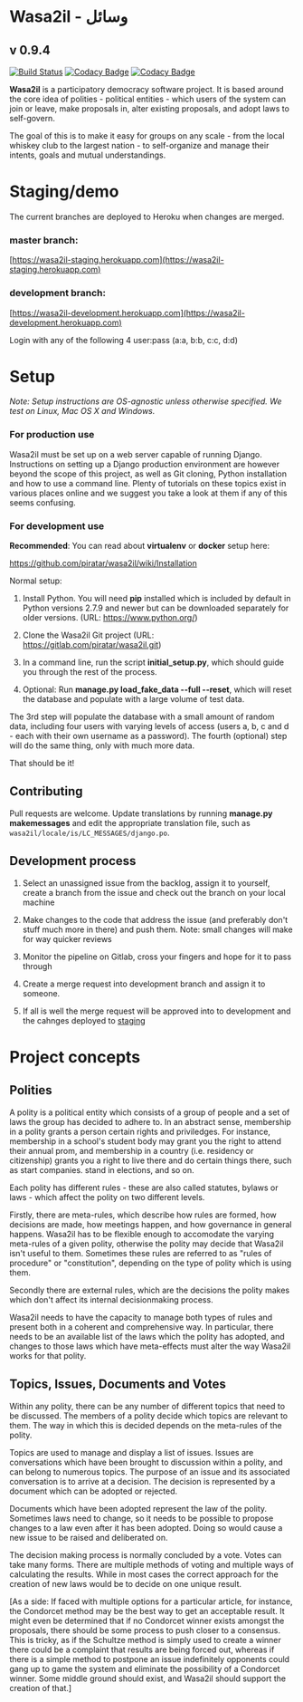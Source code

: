 # Wasa2il - ‫وسائل
## v 0.9.4
[![Build Status](https://travis-ci.org/piratar/wasa2il.svg?branch=development)](https://travis-ci.org/piratar/wasa2il)
[![Codacy Badge](https://api.codacy.com/project/badge/Grade/0bb6ea0bc27d4428ab044d97be638684)](https://www.codacy.com/app/7oi/wasa2il?utm_source=github.com&amp;utm_medium=referral&amp;utm_content=piratar/wasa2il&amp;utm_campaign=Badge_Grade)
[![Codacy Badge](https://api.codacy.com/project/badge/Coverage/0bb6ea0bc27d4428ab044d97be638684)](https://www.codacy.com/app/7oi/wasa2il?utm_source=github.com&utm_medium=referral&utm_content=piratar/wasa2il&utm_campaign=Badge_Coverage)

**Wasa2il** is a participatory democracy software project. It is based around the core
idea of polities - political entities - which users of the system can join or leave,
make proposals in, alter existing proposals, and adopt laws to self-govern.

The goal of this is to make it easy for groups on any scale - from the local
whiskey club to the largest nation - to self-organize and manage their intents,
goals and mutual understandings.

# Staging/demo

The current branches are deployed to Heroku when changes are merged.

### master branch:
[https://wasa2il-staging.herokuapp.com](https://wasa2il-staging.herokuapp.com)

### development branch:
[https://wasa2il-development.herokuapp.com](https://wasa2il-development.herokuapp.com)

Login with any of the following 4 user:pass (a:a, b:b, c:c, d:d)

# Setup

_Note: Setup instructions are OS-agnostic unless otherwise specified. We test on Linux, Mac OS X and Windows._

### For production use
Wasa2il must be set up on a web server capable of running Django. Instructions on setting up a Django production environment are however beyond the scope of this project, as well as Git cloning, Python installation and how to use a command line. Plenty of tutorials on these topics exist in various places online and we suggest you take a look at them if any of this seems confusing.

### For development use

**Recommended**: You can read about **virtualenv** or **docker** setup here:

https://github.com/piratar/wasa2il/wiki/Installation

Normal setup:

1. Install Python. You will need **pip** installed which is included by default in Python versions 2.7.9 and newer but can be downloaded separately for older versions. (URL: https://www.python.org/)

2. Clone the Wasa2il Git project (URL: https://gitlab.com/piratar/wasa2il.git)

3. In a command line, run the script **initial_setup.py**, which should guide you through the rest of the process.

4. Optional: Run **manage.py load_fake_data --full --reset**, which will reset the database and populate with a large volume of test data.

The 3rd step will populate the database with a small amount of random data, including four users with varying levels of access (users a, b, c and d - each with their own username as a password). The fourth (optional) step will do the same thing, only with much more data.

That should be it!

## Contributing

Pull requests are welcome. Update translations by running **manage.py
makemessages** and edit the appropriate translation file, such as
`wasa2il/locale/is/LC_MESSAGES/django.po`.

## Development process
1. Select an unassigned issue from the backlog, assign it to yourself, create a branch from the issue and check out the branch on your local machine

2. Make changes to the code that address the issue (and preferably don't stuff much more in there) and push them. Note: small changes will make for way quicker reviews

3. Monitor the pipeline on Gitlab, cross your fingers and hope for it to pass through

4. Create a merge request into development branch and assign it to someone.

5. If all is well the merge request will be approved into to development and the cahnges deployed to [staging](https://wasa2il-staging.herokuapp.com)

# Project concepts

## Polities

A polity is a political entity which consists of a group of people and a set of laws
the group has decided to adhere to. In an abstract sense, membership in a polity
grants a person certain rights and priviledges. For instance, membership in a
school's student body may grant you the right to attend their annual prom,
and membership in a country (i.e. residency or citizenship) grants you a right
to live there and do certain things there, such as start companies. stand in
elections, and so on.

Each polity has different rules - these are also called statutes, bylaws or laws -
which affect the polity on two different levels.

Firstly, there are meta-rules, which describe how rules are formed, how
decisions are made, how meetings happen, and how governance in general
happens. Wasa2il has to be flexible enough to accomodate the varying
meta-rules of a given polity, otherwise the polity may decide that Wasa2il isn't
useful to them. Sometimes these rules are referred to as "rules of procedure"
or "constitution", depending on the type of polity which is using them.

Secondly there are external rules, which are the decisions the polity makes which
don't affect its internal decisionmaking process.

Wasa2il needs to have the capacity to manage both types of rules and present
both in a coherent and comprehensive way. In particular, there needs to be an
available list of the laws which the polity has adopted, and changes to those
laws which have meta-effects must alter the way Wasa2il works for that polity.

## Topics, Issues, Documents and Votes

Within any polity, there can be any number of different topics that need to be
discussed. The members of a polity decide which topics are relevant to them.
The way in which this is decided depends on the meta-rules of the polity.

Topics are used to manage and display a list of issues. Issues are conversations
which have been brought to discussion within a polity, and can belong to 
numerous topics. The purpose of an issue and its associated conversation is to
arrive at a decision. The decision is represented by a document which can be
adopted or rejected.

Documents which have been adopted represent the law of the polity. Sometimes
laws need to change, so it needs to be possible to propose changes to a law
even after it has been adopted. Doing so would cause a new issue to be raised
and deliberated on.

The decision making process is normally concluded by a vote. Votes can take
many forms. There are multiple methods of voting and multiple ways of calculating
the results. While in most cases the correct approach for the creation of new
laws would be to decide on one unique result.

[As a side: If faced with multiple options for a particular article, for instance, the
Condorcet method may be the best way to get an acceptable result. It might even
be determined that if no Condorcet winner exists amongst the proposals, there
should be some process to push closer to a consensus. This is tricky, as if the
Schultze method is simply used to create a winner there could be a complaint that
results are being forced out, whereas if there is a simple method to postpone an
issue indefinitely opponents could gang up to game the system and eliminate the
possibility of a Condorcet winner. Some middle ground should exist, and Wasa2il
should support the creation of that.]
